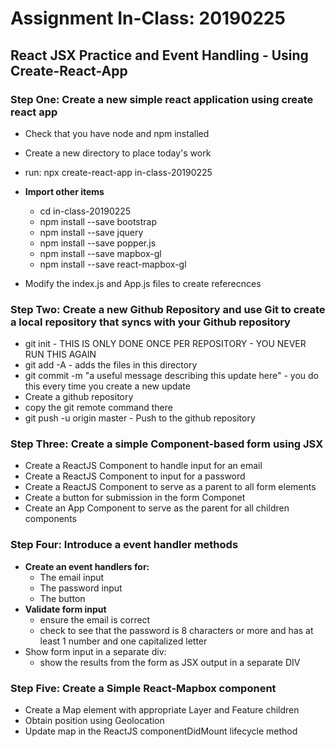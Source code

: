 # Assignment In-Class: 20190225

## React JSX Practice and Event Handling - Using Create-React-App

### Step One: Create a new simple react application using create react app

* Check that you have node and npm installed
* Create a new directory to place today's work
* run: npx create-react-app in-class-20190225

* **Import other items**
    * cd in-class-20190225
    * npm install --save bootstrap
    * npm install --save jquery
    * npm install --save popper.js
    * npm install --save mapbox-gl
    * npm install --save react-mapbox-gl
* Modify the index.js and App.js files to create referecnces

### Step Two: Create a new Github Repository and use Git to create a local repository that syncs with your Github repository

* git init - THIS IS ONLY DONE ONCE PER REPOSITORY - YOU NEVER RUN THIS AGAIN
* git add -A - adds the files in this directory 
* git commit -m "a useful message describing this update here" - you do this every time you create a new update
* Create a github repository
* copy the git remote command there
* git push -u origin master - Push to the github repository

### Step Three: Create a simple Component-based form using JSX

* Create a ReactJS Component to handle input for an email
* Create a ReactJS Component to  input for a password
* Create a ReactJS Component to serve as a parent to all form elements
* Create a button for submission in the form Componet
* Create an App Component to serve as the parent for all children components

### Step Four: Introduce a event handler methods

* **Create an event handlers for:**
    * The email input
    * The password input
    * The button
* **Validate form input**
    * ensure the email is correct
    * check to see that the password is 8 characters or more and has at least 1 number and one capitalized letter
* Show form input in a separate div:
    * show the results from the form as JSX output in a separate DIV

### Step Five: Create a Simple React-Mapbox component

* Create a Map element with appropriate Layer and Feature children
* Obtain position using Geolocation
* Update map in the ReactJS componentDidMount lifecycle method